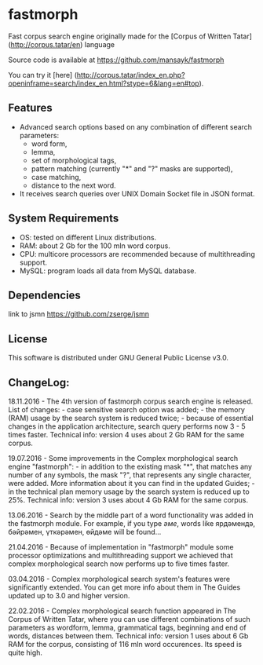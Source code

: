 # fastmorph
Fast corpus search engine originally made for the [Corpus of Written Tatar] (http://corpus.tatar/en) language


Source code is available at https://github.com/mansayk/fastmorph

You can try it [here] (http://corpus.tatar/index_en.php?openinframe=search/index_en.html?stype=6&lang=en#top). 



## Features
- Advanced search options based on any combination of different search parameters:
   * word form,
   * lemma,
   * set of morphological tags,
   * pattern matching (currently "*" and "?" masks are supported),
   * case matching,
   * distance to the next word.
- It receives search queries over UNIX Domain Socket file in JSON format.

## System Requirements
- OS: tested on different Linux distributions.
- RAM: about 2 Gb for the 100 mln word corpus.
- CPU: multicore processors are recommended because of multithreading support.
- MySQL: program loads all data from MySQL database.





## Dependencies
link to jsmn https://github.com/zserge/jsmn



## License
This software is distributed under GNU General Public License v3.0.

## ChangeLog:
18.11.2016 - The 4th version of fastmorph corpus search engine is released. List of changes:
    - case sensitive search option was added;
    - the memory (RAM) usage by the search system is reduced twice;
    - because of essential changes in the application architecture, search query performs now 3 - 5 times faster.
Technical info: version 4 uses about 2 Gb RAM for the same corpus.

19.07.2016 - Some improvements in the Complex morphological search engine "fastmorph":
    - in addition to the existing mask "*", that matches any number of any symbols, the mask "?", that represents any single character, were added. More information about it you can find in the updated Guides;
    - in the technical plan memory usage by the search system is reduced up to 25%.
Technical info: version 3 uses about 4 Gb RAM for the same corpus.

13.06.2016 - Search by the middle part of a word functionality was added in the fastmorph module. For example, if you type *әме*, words like ярдәмендә, бәйрәмен, үткәрәмен, өйдәме will be found...

21.04.2016 - Because of implementation in "fastmorph" module some processor optimizations and multithreading support we achieved that complex morphological search now performs up to five times faster.

03.04.2016 - Complex morphological search system's features were significantly extended. You can get more info about them in The Guides updated up to 3.0 and higher version.

22.02.2016 - Complex morphological search function appeared in The Corpus of Written Tatar, where you can use different combinations of such parameters as wordform, lemma, grammatical tags, beginning and end of words, distances between them.
Technical info: version 1 uses about 6 Gb RAM for the corpus, consisting of 116 mln word occurences. Its speed is quite high.
